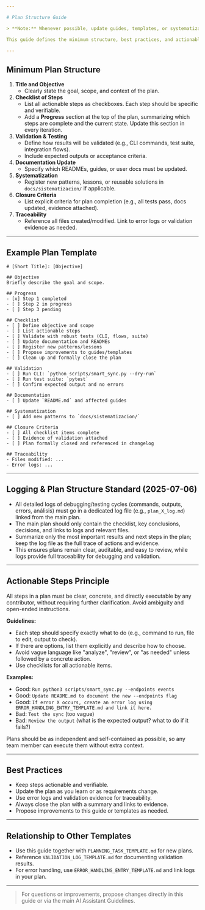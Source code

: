```yaml
---

# Plan Structure Guide

> **Note:** Whenever possible, update guides, templates, or systematization instead of creating new documentation. The assistant MUST always act according to the active plan and this guide, and should only propose new documentation if it is strictly necessary for traceability or team learning.

This guide defines the minimum structure, best practices, and actionable examples for all planning documents in this project. All plans MUST be written in English and follow these standards to ensure clarity, traceability, and robust closure.

---
```


## Minimum Plan Structure

1. **Title and Objective**
   - Clearly state the goal, scope, and context of the plan.
2. **Checklist of Steps**
   - List all actionable steps as checkboxes. Each step should be specific and verifiable.
   - Add a **Progress** section at the top of the plan, summarizing which steps are complete and the current state. Update this section in every iteration.
3. **Validation & Testing**
   - Define how results will be validated (e.g., CLI commands, test suite, integration flows).
   - Include expected outputs or acceptance criteria.
4. **Documentation Update**
   - Specify which READMEs, guides, or user docs must be updated.
5. **Systematization**
   - Register new patterns, lessons, or reusable solutions in `docs/sistematizacion/` if applicable.
6. **Closure Criteria**
   - List explicit criteria for plan completion (e.g., all tests pass, docs updated, evidence attached).
7. **Traceability**
   - Reference all files created/modified. Link to error logs or validation evidence as needed.

---


## Example Plan Template

```
# [Short Title]: [Objective]

## Objective
Briefly describe the goal and scope.

## Progress
- [x] Step 1 completed
- [ ] Step 2 in progress
- [ ] Step 3 pending

## Checklist
- [ ] Define objective and scope
- [ ] List actionable steps
- [ ] Validate with robust tests (CLI, flows, suite)
- [ ] Update documentation and READMEs
- [ ] Register new patterns/lessons
- [ ] Propose improvements to guides/templates
- [ ] Clean up and formally close the plan

## Validation
- [ ] Run CLI: `python scripts/smart_sync.py --dry-run`
- [ ] Run test suite: `pytest`
- [ ] Confirm expected output and no errors

## Documentation
- [ ] Update `README.md` and affected guides

## Systematization
- [ ] Add new patterns to `docs/sistematizacion/`

## Closure Criteria
- [ ] All checklist items complete
- [ ] Evidence of validation attached
- [ ] Plan formally closed and referenced in changelog

## Traceability
- Files modified: ...
- Error logs: ...
```

---

## Logging & Plan Structure Standard (2025-07-06)

- All detailed logs of debugging/testing cycles (commands, outputs, errors, análisis) must go in a dedicated log file (e.g., `plan_X_log.md`) linked from the main plan.
- The main plan should only contain the checklist, key conclusions, decisions, and links to logs and relevant files.
- Summarize only the most important results and next steps in the plan; keep the log file as the full trace of actions and evidence.
- This ensures plans remain clear, auditable, and easy to review, while logs provide full traceability for debugging and validation.

---

## Actionable Steps Principle

All steps in a plan must be clear, concrete, and directly executable by any contributor, without requiring further clarification. Avoid ambiguity and open-ended instructions.

**Guidelines:**
- Each step should specify exactly what to do (e.g., command to run, file to edit, output to check).
- If there are options, list them explicitly and describe how to choose.
- Avoid vague language like "analyze", "review", or "as needed" unless followed by a concrete action.
- Use checklists for all actionable items.

**Examples:**
- Good: `Run python3 scripts/smart_sync.py --endpoints events`
- Good: `Update README.md to document the new --endpoints flag`
- Good: `If error X occurs, create an error log using ERROR_HANDLING_ENTRY_TEMPLATE.md and link it here.`
- Bad: `Test the sync` (too vague)
- Bad: `Review the output` (what is the expected output? what to do if it fails?)

Plans should be as independent and self-contained as possible, so any team member can execute them without extra context.

---

## Best Practices
- Keep steps actionable and verifiable.
- Update the plan as you learn or as requirements change.
- Use error logs and validation evidence for traceability.
- Always close the plan with a summary and links to evidence.
- Propose improvements to this guide or templates as needed.

---

## Relationship to Other Templates
- Use this guide together with `PLANNING_TASK_TEMPLATE.md` for new plans.
- Reference `VALIDATION_LOG_TEMPLATE.md` for documenting validation results.
- For error handling, use `ERROR_HANDLING_ENTRY_TEMPLATE.md` and link logs in your plan.

---

> For questions or improvements, propose changes directly in this guide or via the main AI Assistant Guidelines.

